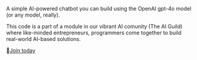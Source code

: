 <!-- @format -->

A simple AI-powered chatbot you can build using the OpenAI gpt-4o model (or any model, really).

This code is a part of a module in our vibrant AI comunity (The AI Guild) where like-minded entrepreneurs, programmers come together to build real-world AI-based solutions.

🚀[Join today](https://www.skool.com/vincibits/about)
